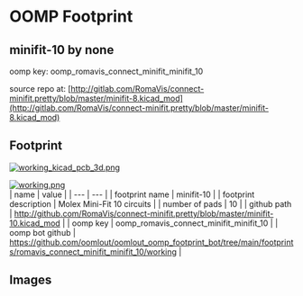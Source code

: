 # OOMP Footprint  
## minifit-10  by none  
  
oomp key: oomp_romavis_connect_minifit_minifit_10  
  
source repo at: [http://gitlab.com/RomaVis/connect-minifit.pretty/blob/master/minifit-8.kicad_mod](http://gitlab.com/RomaVis/connect-minifit.pretty/blob/master/minifit-8.kicad_mod)  
## Footprint  
  
[![working_kicad_pcb_3d.png](working_kicad_pcb_3d_600.png)](working_kicad_pcb_3d.png)  
  
[![working.png](working_600.png)](working.png)  
| name | value | 
| --- | --- | 
| footprint name | minifit-10 | 
| footprint description | Molex Mini-Fit 10 circuits | 
| number of pads | 10 | 
| github path | http://github.com/RomaVis/connect-minifit.pretty/blob/master/minifit-10.kicad_mod | 
| oomp key | oomp_romavis_connect_minifit_minifit_10 | 
| oomp bot github | https://github.com/oomlout/oomlout_oomp_footprint_bot/tree/main/footprints/romavis_connect_minifit_minifit_10/working | 
## Images  
